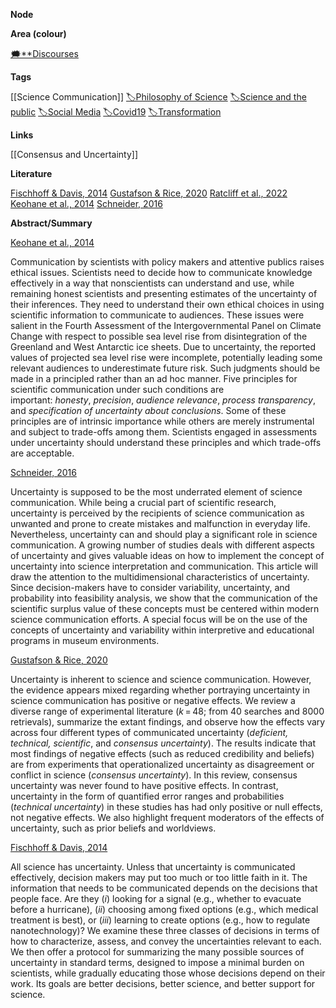 **Node**

**Area (colour)**

[🗯️**Discourses](https://lean-sphynx-49b.notion.site/Discourses-ab06ed1436054e5b9bf0c0af92149114?pvs=21)

**Tags**

[[Science Communication]] [🏷️Philosophy of Science](https://lean-sphynx-49b.notion.site/Philosophy-of-Science-ae226cfb0404435bafba0d6608f69108?pvs=21) [🏷️Science and the public](https://lean-sphynx-49b.notion.site/Science-and-the-public-0e97862561e84379a6fa9cf93b90ab2b?pvs=21) [🏷️Social Media](https://lean-sphynx-49b.notion.site/Social-Media-9674c5418ff84ad6aa73442c4250e7c3?pvs=21) [🏷️Covid19](https://lean-sphynx-49b.notion.site/Covid19-2177f1f3792c4569a492e3a43b903d39?pvs=21) [🏷️Transformation](https://lean-sphynx-49b.notion.site/Transformation-c825df3a3ea24aaa8ac73609436bae7f?pvs=21)

**Links**

[[Consensus and Uncertainty]]

**Literature**

[Fischhoff & Davis, 2014](https://lean-sphynx-49b.notion.site/Fischhoff-Davis-2014-82bff68d57cd4a1b8a4fd52768720294?pvs=21) [Gustafson & Rice, 2020](https://lean-sphynx-49b.notion.site/Gustafson-Rice-2020-e47e8a4604e6409e9f075cb2fffeb74b?pvs=21) [Ratcliff et al., 2022](https://lean-sphynx-49b.notion.site/Ratcliff-et-al-2022-cebe415e8ffa44f9ae6e832096b1f4d9?pvs=21) [Keohane et al., 2014](https://lean-sphynx-49b.notion.site/Keohane-et-al-2014-c305e6ee8bc246baa8525fc43ec89b0e?pvs=21) [Schneider, 2016](https://lean-sphynx-49b.notion.site/Schneider-2016-fff872101866816f9d5ee86980c2ec2c?pvs=21)

**Abstract/Summary**

[Keohane et al., 2014](https://lean-sphynx-49b.notion.site/Keohane-et-al-2014-c305e6ee8bc246baa8525fc43ec89b0e?pvs=21)

Communication by scientists with policy makers and attentive publics raises ethical issues. Scientists need to decide how to communicate knowledge effectively in a way that nonscientists can understand and use, while remaining honest scientists and presenting estimates of the uncertainty of their inferences. They need to understand their own ethical choices in using scientific information to communicate to audiences. These issues were salient in the Fourth Assessment of the Intergovernmental Panel on Climate Change with respect to possible sea level rise from disintegration of the Greenland and West Antarctic ice sheets. Due to uncertainty, the reported values of projected sea level rise were incomplete, potentially leading some relevant audiences to underestimate future risk. Such judgments should be made in a principled rather than an ad hoc manner. Five principles for scientific communication under such conditions are important: _honesty_, _precision_, _audience relevance_, _process transparency_, and _specification of uncertainty about conclusions_. Some of these principles are of intrinsic importance while others are merely instrumental and subject to trade-offs among them. Scientists engaged in assessments under uncertainty should understand these principles and which trade-offs are acceptable.

[Schneider, 2016](https://lean-sphynx-49b.notion.site/Schneider-2016-fff872101866816f9d5ee86980c2ec2c?pvs=21)

Uncertainty is supposed to be the most underrated element of science communication. While being a crucial part of scientific research, uncertainty is perceived by the recipients of science communication as unwanted and prone to create mistakes and malfunction in everyday life. Nevertheless, uncertainty can and should play a significant role in science communication. A growing number of studies deals with different aspects of uncertainty and gives valuable ideas on how to implement the concept of uncertainty into science interpretation and communication. This article will draw the attention to the multidimensional characteristics of uncertainty. Since decision-makers have to consider variability, uncertainty, and probability into feasibility analysis, we show that the communication of the scientific surplus value of these concepts must be centered within modern science communication efforts. A special focus will be on the use of the concepts of uncertainty and variability within interpretive and educational programs in museum environments.

[Gustafson & Rice, 2020](https://lean-sphynx-49b.notion.site/Gustafson-Rice-2020-e47e8a4604e6409e9f075cb2fffeb74b?pvs=21)

Uncertainty is inherent to science and science communication. However, the evidence appears mixed regarding whether portraying uncertainty in science communication has positive or negative effects. We review a diverse range of experimental literature (_k_ = 48; from 40 searches and 8000 retrievals), summarize the extant findings, and observe how the effects vary across four different types of communicated uncertainty (_deficient, technical, scientific_, and _consensus uncertainty_). The results indicate that most findings of negative effects (such as reduced credibility and beliefs) are from experiments that operationalized uncertainty as disagreement or conflict in science (_consensus uncertainty_). In this review, consensus uncertainty was never found to have positive effects. In contrast, uncertainty in the form of quantified error ranges and probabilities (_technical uncertainty_) in these studies has had only positive or null effects, not negative effects. We also highlight frequent moderators of the effects of uncertainty, such as prior beliefs and worldviews.

[Fischhoff & Davis, 2014](https://lean-sphynx-49b.notion.site/Fischhoff-Davis-2014-82bff68d57cd4a1b8a4fd52768720294?pvs=21)

All science has uncertainty. Unless that uncertainty is communicated effectively, decision makers may put too much or too little faith in it. The information that needs to be communicated depends on the decisions that people face. Are they (_i_) looking for a signal (e.g., whether to evacuate before a hurricane), (_ii_) choosing among fixed options (e.g., which medical treatment is best), or (_iii_) learning to create options (e.g., how to regulate nanotechnology)? We examine these three classes of decisions in terms of how to characterize, assess, and convey the uncertainties relevant to each. We then offer a protocol for summarizing the many possible sources of uncertainty in standard terms, designed to impose a minimal burden on scientists, while gradually educating those whose decisions depend on their work. Its goals are better decisions, better science, and better support for science.